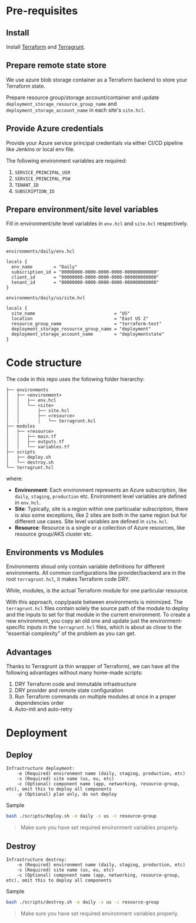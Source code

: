 # Pre-requisites
## Install
Install [Terraform](https://www.terraform.io/) and [Terragrunt](https://terragrunt.gruntwork.io/).

## Prepare remote state store
We use azure blob storage container as a Terraform backend to store your Terraform state.

Prepare resource group/storage account/container and update `deployment_storage_resource_group_name` and `deployment_storage_account_name` in each site's `site.hcl`. 

## Provide Azure credentials
Provide your Azure service principal credentials via either CI/CD pipeline like Jenkins or local env file. 

The following environment variables are required:
1. `SERVICE_PRINCIPAL_USR`
2. `SERVICE_PRINCIPAL_PSW`
3. `TENANT_ID`
4. `SUBSCRIPTION_ID`

## Prepare environment/site level variables
Fill in environment/site level variables in `env.hcl` and `site.hcl` respectively.

### Sample

`environments/daily/env.hcl`
```
locals {
  env_name        = "Daily"
  subscription_id = "00000000-0000-0000-0000-000000000000"
  client_id       = "00000000-0000-0000-0000-000000000000"
  tenant_id       = "00000000-0000-0000-0000-000000000000"
}
```
`environments/daily/us/site.hcl`
```
locals {
  site_name                              = "US"
  location                               = "East US 2"
  resource_group_name                    = "terraform-test"
  deployment_storage_resource_group_name = "deployment"
  deployment_storage_account_name        = "deploymentstate"
}
```

# Code structure
The code in this repo uses the following folder hierarchy:
```
├── environments
│   ├── <environment>
│   │   ├── env.hcl
│   │   └── <site>
│   │       ├── site.hcl
│   │       ├── <resource>
│   │       │   └── terragrunt.hcl
├── modules
│   ├── <resource>
│   │   ├── main.tf
│   │   ├── outputs.tf
│   │   └── variables.tf
├── scripts
│   ├── deploy.sh
│   └── destroy.sh
└── terragrunt.hcl

```
where:
- **Environment**: Each environment represents an Azure subscription, like `daily`, `staging`, `production` etc. Environment level variables are defined in `env.hcl`.
- **Site**: Typically, site is a region within one particualar subscription, there is also some exceptions, like 2 sites are both in the same region but for different use cases. Site level variables are defined in `site.hcl`.
- **Resource**: Resource is a single or a collection of Azure resources, like resource group/AKS cluster etc.

## Environments vs Modules
Environments shoud only contain variable definitions for different environments. All common configurations like provider/backend are in the root `terragrunt.hcl`, it makes Terraform code DRY.

While, modules, is the actual Terraform module for one particular resource.

With this approach, copy/paste between environments is minimized. The `terragrunt.hcl` files contain solely the source path of the module to deploy and the inputs to set for that module in the current environment. To create a new environment, you copy an old one and update just the environment-specific inputs in the `terragrunt.hcl` files, which is about as close to the “essential complexity” of the problem as you can get.

## Advantages
Thanks to Terragrunt (a thin wrapper of Terraform), we can have all the following advantages without many home-made scripts:
1. DRY Terraform code and immutable infrastructure
2. DRY provider and remote state configuration
3. Run Terraform commands on multiple modules at once in a proper dependencies order
4. Auto-init and auto-retry

# Deployment
## Deploy
```
Infrastructure deployment:
    -e (Required) environment name (daily, staging, production, etc)
    -s (Required) site name (us, eu, etc)
    -c (Optional) component name (app, networking, resource-group, etc), omit this to deploy all components
    -p (Optional) plan only, do not deploy
```
Sample
```sh
bash ./scripts/deploy.sh -e daily -s us -c resource-group
```
> Make sure you have set required environment variables properly.
## Destroy
```
Infrastructure destroy:
    -e (Required) environment name (daily, staging, production, etc)
    -s (Required) site name (us, eu, etc)
    -c (Optional) component name (app, networking, resource-group, etc), omit this to deploy all components
```
Sample
```sh
bash ./scripts/destroy.sh -e daily -s us -c resource-group
```
> Make sure you have set required environment variables properly.
